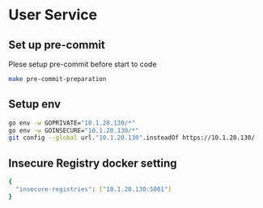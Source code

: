 # User Service

## Set up pre-commit

Plese setup pre-commit before start to code

```bash
make pre-commit-preparation
```

## Setup env

```bash
go env -w GOPRIVATE="10.1.20.130/*"
go env -w GOINSECURE="10.1.20.130/*"
git config --global url."10.1.20.130".insteadOf https://10.1.20.130/
```

## Insecure Registry docker setting

```bash
{
  "insecure-registries": ["10.1.20.130:5001"]
}
```